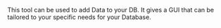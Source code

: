 This tool can be used to add Data to your DB. It gives a GUI that can be tailored to your specific needs for your Database.
